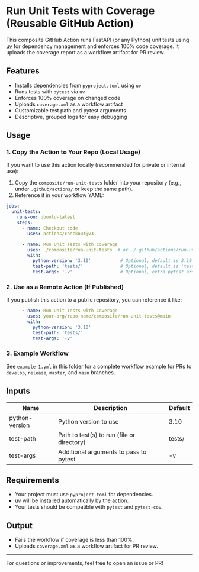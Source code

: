 # Run Unit Tests with Coverage (Reusable GitHub Action)

This composite GitHub Action runs FastAPI (or any Python) unit tests using [uv](https://github.com/astral-sh/uv) for dependency management and enforces 100% code coverage. It uploads the coverage report as a workflow artifact for PR review.

## Features
- Installs dependencies from `pyproject.toml` using `uv`
- Runs tests with `pytest` via `uv`
- Enforces 100% coverage on changed code
- Uploads `coverage.xml` as a workflow artifact
- Customizable test path and pytest arguments
- Descriptive, grouped logs for easy debugging

## Usage

### 1. Copy the Action to Your Repo (Local Usage)
If you want to use this action locally (recommended for private or internal use):

1. Copy the `composite/run-unit-tests` folder into your repository (e.g., under `.github/actions/` or keep the same path).
2. Reference it in your workflow YAML:

```yaml
jobs:
  unit-tests:
    runs-on: ubuntu-latest
    steps:
      - name: Checkout code
        uses: actions/checkout@v3

      - name: Run Unit Tests with Coverage
        uses: ./composite/run-unit-tests  # or ./.github/actions/run-unit-tests
        with:
          python-version: '3.10'           # Optional, default is 3.10
          test-path: 'tests/'              # Optional, default is 'tests/'
          test-args: '-v'                  # Optional, extra pytest args
```

### 2. Use as a Remote Action (If Published)
If you publish this action to a public repository, you can reference it like:

```yaml
      - name: Run Unit Tests with Coverage
        uses: your-org/repo-name/composite/run-unit-tests@main
        with:
          python-version: '3.10'
          test-path: 'tests/'
          test-args: '-v'
```

### 3. Example Workflow
See `example-1.yml` in this folder for a complete workflow example for PRs to `develop`, `release`, `master`, and `main` branches.

## Inputs
| Name            | Description                                      | Default   |
|-----------------|--------------------------------------------------|-----------|
| python-version  | Python version to use                            | 3.10      |
| test-path       | Path to test(s) to run (file or directory)       | tests/    |
| test-args       | Additional arguments to pass to pytest           | -v        |

## Requirements
- Your project must use `pyproject.toml` for dependencies.
- [uv](https://github.com/astral-sh/uv) will be installed automatically by the action.
- Your tests should be compatible with `pytest` and `pytest-cov`.

## Output
- Fails the workflow if coverage is less than 100%.
- Uploads `coverage.xml` as a workflow artifact for PR review.

---

For questions or improvements, feel free to open an issue or PR! 